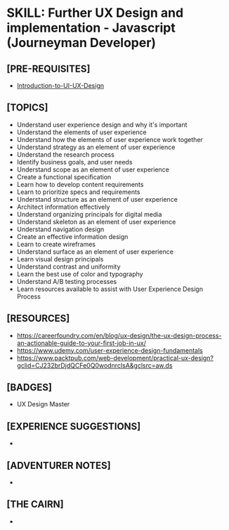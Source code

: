 # SKILL: Further UX Design and implementation - Javascript (Journeyman Developer)

## [PRE-REQUISITES]
  * [Introduction-to-UI-UX-Design](https://github.com/jigna-shah/skill-Introduction-to-UI-UX-Design-JS-apprentice-dev)

## [TOPICS]
  * Understand user experience design and why it's important 
  * Understand the elements of user experience 
  * Understand how the elements of user experience work together 
  * Understand strategy as an element of user experience 
  * Understand the research process 
  * Identify business goals, and user needs 
  * Understand scope as an element of user experience 
  * Create a functional specification 
  * Learn how to develop content requirements 
  * Learn to prioritize specs and requirements 
  * Understand structure as an element of user experience 
  * Architect information effectively 
  * Understand organizing principals for digital media 
  * Understand skeleton as an element of user experience 
  * Understand navigation design 
  * Create an effective information design 
  * Learn to create wireframes 
  * Understand surface as an element of user experience 
  * Learn visual design principals 
  * Understand contrast and uniformity 
  * Learn the best use of color and typography 
  * Understand A/B testing processes 
  * Learn resources available to assist with User Experience Design Process
  
 	   
  	
## [RESOURCES]
  * https://careerfoundry.com/en/blog/ux-design/the-ux-design-process-an-actionable-guide-to-your-first-job-in-ux/
  * https://www.udemy.com/user-experience-design-fundamentals
  * https://www.packtpub.com/web-development/practical-ux-design?gclid=CJ232brDjdQCFe0Q0wodnrcIsA&gclsrc=aw.ds

## [BADGES]
  * UX Design Master

## [EXPERIENCE SUGGESTIONS]
  * 

## [ADVENTURER NOTES]
  * 

## [THE CAIRN]
  * 